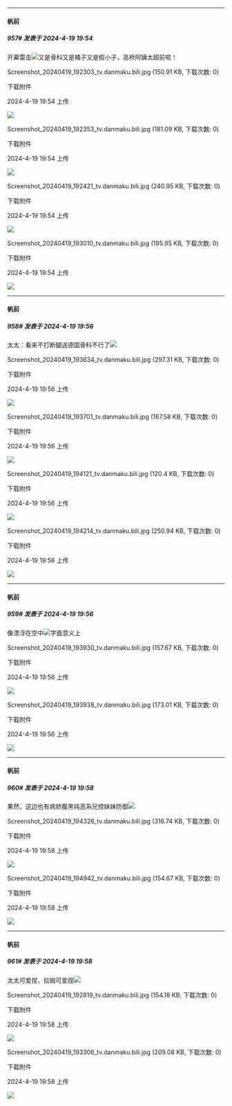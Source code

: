﻿
*****

####  帆前  
##### 957#       发表于 2024-4-19 19:54

开幕雷击<img src="https://static.saraba1st.com/image/smiley/face2017/067.png" referrerpolicy="no-referrer">又是骨科又是橘子又是假小子，高桥阿姨太超前啦！

Screenshot_20240419_192303_tv.danmaku.bili.jpg
(150.91 KB, 下载次数: 0)

下载附件

2024-4-19 19:54 上传

<img src="https://img.saraba1st.com/forum/202404/19/195435mep1nokz6v0wkwrr.jpg" referrerpolicy="no-referrer">

Screenshot_20240419_192353_tv.danmaku.bili.jpg
(181.09 KB, 下载次数: 0)

下载附件

2024-4-19 19:54 上传

<img src="https://img.saraba1st.com/forum/202404/19/195436l7wu1ndd7wunzw1f.jpg" referrerpolicy="no-referrer">

Screenshot_20240419_192421_tv.danmaku.bili.jpg
(240.95 KB, 下载次数: 0)

下载附件

2024-4-19 19:54 上传

<img src="https://img.saraba1st.com/forum/202404/19/195437wj9gplpl3z1ux7j3.jpg" referrerpolicy="no-referrer">

Screenshot_20240419_193010_tv.danmaku.bili.jpg
(195.95 KB, 下载次数: 0)

下载附件

2024-4-19 19:54 上传

<img src="https://img.saraba1st.com/forum/202404/19/195437rvcdcm7ghm48a778.jpg" referrerpolicy="no-referrer">

*****

####  帆前  
##### 958#       发表于 2024-4-19 19:56

太太：看来不打断腿送德国骨科不行了<img src="https://static.saraba1st.com/image/smiley/face2017/058.png" referrerpolicy="no-referrer">

Screenshot_20240419_193634_tv.danmaku.bili.jpg
(297.31 KB, 下载次数: 0)

下载附件

2024-4-19 19:56 上传

<img src="https://img.saraba1st.com/forum/202404/19/195600b8888o3rshxo0si1.jpg" referrerpolicy="no-referrer">

Screenshot_20240419_193701_tv.danmaku.bili.jpg
(167.58 KB, 下载次数: 0)

下载附件

2024-4-19 19:56 上传

<img src="https://img.saraba1st.com/forum/202404/19/195601ygzigzzo6eqr66q6.jpg" referrerpolicy="no-referrer">

Screenshot_20240419_194121_tv.danmaku.bili.jpg
(120.4 KB, 下载次数: 0)

下载附件

2024-4-19 19:56 上传

<img src="https://img.saraba1st.com/forum/202404/19/195601x8804x8xuxby004f.jpg" referrerpolicy="no-referrer">

Screenshot_20240419_194214_tv.danmaku.bili.jpg
(250.94 KB, 下载次数: 0)

下载附件

2024-4-19 19:56 上传

<img src="https://img.saraba1st.com/forum/202404/19/195602cw0pkdpy5xk0pz0p.jpg" referrerpolicy="no-referrer">

*****

####  帆前  
##### 959#       发表于 2024-4-19 19:56

像漂浮在空中<img src="https://static.saraba1st.com/image/smiley/face2017/067.png" referrerpolicy="no-referrer">字面意义上

Screenshot_20240419_193930_tv.danmaku.bili.jpg
(157.67 KB, 下载次数: 0)

下载附件

2024-4-19 19:56 上传

<img src="https://img.saraba1st.com/forum/202404/19/195647vmrrzmna5ncpl036.jpg" referrerpolicy="no-referrer">

Screenshot_20240419_193938_tv.danmaku.bili.jpg
(173.01 KB, 下载次数: 0)

下载附件

2024-4-19 19:56 上传

<img src="https://img.saraba1st.com/forum/202404/19/195647aqt8qttc3g59eww6.jpg" referrerpolicy="no-referrer">

*****

####  帆前  
##### 960#       发表于 2024-4-19 19:58

果然，这边也有病娇腹黑纯恶系兄控妹妹防御<img src="https://static.saraba1st.com/image/smiley/face2017/067.png" referrerpolicy="no-referrer">

Screenshot_20240419_194326_tv.danmaku.bili.jpg
(316.74 KB, 下载次数: 0)

下载附件

2024-4-19 19:58 上传

<img src="https://img.saraba1st.com/forum/202404/19/195810vl373jutkrjvqe27.jpg" referrerpolicy="no-referrer">

Screenshot_20240419_194942_tv.danmaku.bili.jpg
(154.67 KB, 下载次数: 0)

下载附件

2024-4-19 19:58 上传

<img src="https://img.saraba1st.com/forum/202404/19/195811xacmwpyws8vp0cvk.jpg" referrerpolicy="no-referrer">


*****

####  帆前  
##### 961#       发表于 2024-4-19 19:58

太太可爱捏，拉姆可爱捏<img src="https://static.saraba1st.com/image/smiley/face2017/074.png" referrerpolicy="no-referrer">

Screenshot_20240419_192819_tv.danmaku.bili.jpg
(154.18 KB, 下载次数: 0)

下载附件

2024-4-19 19:58 上传

<img src="https://img.saraba1st.com/forum/202404/19/195851k3zfs9bbnm8bj8mn.jpg" referrerpolicy="no-referrer">

Screenshot_20240419_193306_tv.danmaku.bili.jpg
(209.08 KB, 下载次数: 0)

下载附件

2024-4-19 19:58 上传

<img src="https://img.saraba1st.com/forum/202404/19/195852vzbbbpplflb68mpf.jpg" referrerpolicy="no-referrer">

